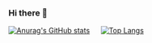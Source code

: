 ### Hi there 👋

<!--
**sicusa/sicusa** is a ✨ _special_ ✨ repository because its `README.md` (this file) appears on your GitHub profile.

Here are some ideas to get you started:

- 🔭 I’m currently working on ...
- 🌱 I’m currently learning ...
- 👯 I’m looking to collaborate on ...
- 🤔 I’m looking for help with ...
- 💬 Ask me about ...
- 📫 How to reach me: ...
- 😄 Pronouns: ...
- ⚡ Fun fact: ...
-->


[![Anurag's GitHub stats](https://github-readme-stats.vercel.app/api?username=sicusa&show_icons=true&theme=tokyonight)](https://github.com/sicusa/github-readme-stats) &emsp; [![Top Langs](https://github-readme-stats.vercel.app/api/top-langs/?username=sicusa&layout=compact&theme=tokyonight)](https://github.com/sicusa/github-readme-stats)
